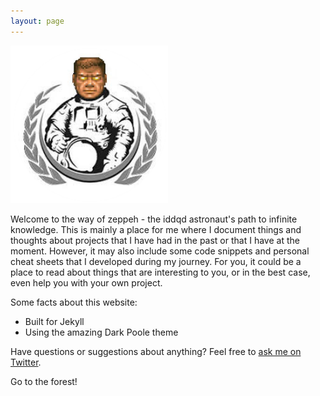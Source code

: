 ```yaml
---
layout: page
---
```


<img src="/assets/doomguy.png" alt="Weltraumaffendoomguy logo" style="height: 50%; width: 50%; margin-left: auto; margin-right: auto;">

Welcome to the way of zeppeh - the iddqd astronaut's path to infinite knowledge. This is mainly a place for me where I document things and thoughts about projects that I have had in the past or that I have at the moment. However, it may also include some code snippets and personal cheat sheets that I developed during my journey. For you, it could be a place to read about things that are interesting to you, or in the best case, even help you with your own project.

Some facts about this website:

- Built for Jekyll
- Using the amazing Dark Poole theme

Have questions or suggestions about anything? Feel free to [ask me on Twitter](https://twitter.com/mdo).

Go to the forest!

<!-- <a href="https://twitter.com/zeppehh">
<img src="/assets/twitter.png" alt="twitter logo" style="height: 5%; width: 5%;"> ---->